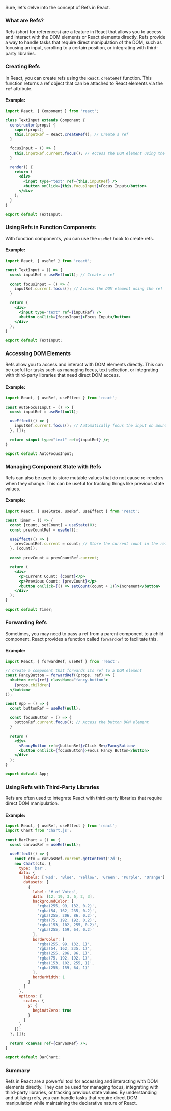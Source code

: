 Sure, let's delve into the concept of Refs in React.

### What are Refs?

Refs (short for references) are a feature in React that allows you to access and interact with the DOM elements or React elements directly. Refs provide a way to handle tasks that require direct manipulation of the DOM, such as focusing an input, scrolling to a certain position, or integrating with third-party libraries.

### Creating Refs

In React, you can create refs using the `React.createRef` function. This function returns a ref object that can be attached to React elements via the `ref` attribute.

#### **Example:**
```jsx
import React, { Component } from 'react';

class TextInput extends Component {
  constructor(props) {
    super(props);
    this.inputRef = React.createRef(); // Create a ref
  }

  focusInput = () => {
    this.inputRef.current.focus(); // Access the DOM element using the ref
  }

  render() {
    return (
      <div>
        <input type="text" ref={this.inputRef} />
        <button onClick={this.focusInput}>Focus Input</button>
      </div>
    );
  }
}

export default TextInput;
```

### Using Refs in Function Components

With function components, you can use the `useRef` hook to create refs.

#### **Example:**
```jsx
import React, { useRef } from 'react';

const TextInput = () => {
  const inputRef = useRef(null); // Create a ref

  const focusInput = () => {
    inputRef.current.focus(); // Access the DOM element using the ref
  }

  return (
    <div>
      <input type="text" ref={inputRef} />
      <button onClick={focusInput}>Focus Input</button>
    </div>
  );
}

export default TextInput;
```

### Accessing DOM Elements

Refs allow you to access and interact with DOM elements directly. This can be useful for tasks such as managing focus, text selection, or integrating with third-party libraries that need direct DOM access.

#### **Example:**
```jsx
import React, { useRef, useEffect } from 'react';

const AutoFocusInput = () => {
  const inputRef = useRef(null);

  useEffect(() => {
    inputRef.current.focus(); // Automatically focus the input on mount
  }, []);

  return <input type="text" ref={inputRef} />;
}

export default AutoFocusInput;
```

### Managing Component State with Refs

Refs can also be used to store mutable values that do not cause re-renders when they change. This can be useful for tracking things like previous state values.

#### **Example:**
```jsx
import React, { useState, useRef, useEffect } from 'react';

const Timer = () => {
  const [count, setCount] = useState(0);
  const prevCountRef = useRef();

  useEffect(() => {
    prevCountRef.current = count; // Store the current count in the ref
  }, [count]);

  const prevCount = prevCountRef.current;

  return (
    <div>
      <p>Current Count: {count}</p>
      <p>Previous Count: {prevCount}</p>
      <button onClick={() => setCount(count + 1)}>Increment</button>
    </div>
  );
}

export default Timer;
```

### Forwarding Refs

Sometimes, you may need to pass a ref from a parent component to a child component. React provides a function called `forwardRef` to facilitate this.

#### **Example:**
```jsx
import React, { forwardRef, useRef } from 'react';

// Create a component that forwards its ref to a DOM element
const FancyButton = forwardRef((props, ref) => (
  <button ref={ref} className="fancy-button">
    {props.children}
  </button>
));

const App = () => {
  const buttonRef = useRef(null);

  const focusButton = () => {
    buttonRef.current.focus(); // Access the button DOM element
  }

  return (
    <div>
      <FancyButton ref={buttonRef}>Click Me</FancyButton>
      <button onClick={focusButton}>Focus Fancy Button</button>
    </div>
  );
}

export default App;
```

### Using Refs with Third-Party Libraries

Refs are often used to integrate React with third-party libraries that require direct DOM manipulation.

#### **Example:**
```jsx
import React, { useRef, useEffect } from 'react';
import Chart from 'chart.js';

const BarChart = () => {
  const canvasRef = useRef(null);

  useEffect(() => {
    const ctx = canvasRef.current.getContext('2d');
    new Chart(ctx, {
      type: 'bar',
      data: {
        labels: ['Red', 'Blue', 'Yellow', 'Green', 'Purple', 'Orange'],
        datasets: [
          {
            label: '# of Votes',
            data: [12, 19, 3, 5, 2, 3],
            backgroundColor: [
              'rgba(255, 99, 132, 0.2)',
              'rgba(54, 162, 235, 0.2)',
              'rgba(255, 206, 86, 0.2)',
              'rgba(75, 192, 192, 0.2)',
              'rgba(153, 102, 255, 0.2)',
              'rgba(255, 159, 64, 0.2)'
            ],
            borderColor: [
              'rgba(255, 99, 132, 1)',
              'rgba(54, 162, 235, 1)',
              'rgba(255, 206, 86, 1)',
              'rgba(75, 192, 192, 1)',
              'rgba(153, 102, 255, 1)',
              'rgba(255, 159, 64, 1)'
            ],
            borderWidth: 1
          }
        ]
      },
      options: {
        scales: {
          y: {
            beginAtZero: true
          }
        }
      }
    });
  }, []);

  return <canvas ref={canvasRef} />;
}

export default BarChart;
```

### Summary

Refs in React are a powerful tool for accessing and interacting with DOM elements directly. They can be used for managing focus, integrating with third-party libraries, or tracking previous state values. By understanding and utilizing refs, you can handle tasks that require direct DOM manipulation while maintaining the declarative nature of React.

